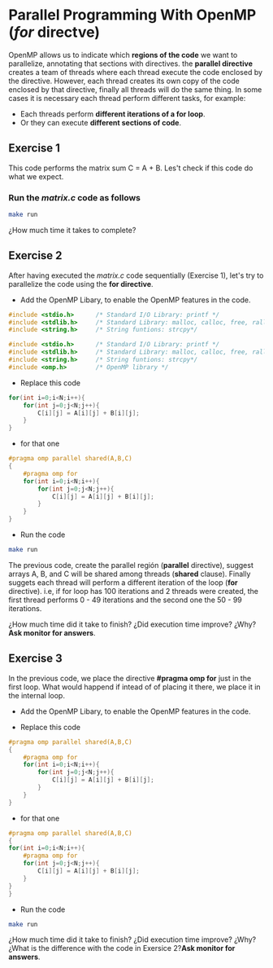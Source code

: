 # Parallel Programming With OpenMP (*for* directve)

OpenMP allows us to indicate which **regions of the code** we want to parallelize, annotating that sections with directives. the **parallel directive** creates a team of threads where each thread execute the code enclosed by the directive. However, each thread creates its own copy of the code enclosed by that directive, finally all threads will do the same thing. In some cases it is necessary each thread perform different tasks, for example:

* Each threads perform **different iterations of a for loop**.
* Or they can execute **different sections of code**.

## Exercise 1

This code performs the matrix sum C = A + B. Les't check if this code do what we expect.

### Run the *matrix.c* code as follows

```bash
make run
```
¿How much time it takes to complete?

## Exercise 2

After having executed the *matrix.c* code sequentially (Exercise 1), let's try to parallelize the code using the **for directive**.  

* Add the OpenMP Libary, to enable the OpenMP features in the code.

```c
#include <stdio.h>      /* Standard I/O Library: printf */
#include <stdlib.h>     /* Standard Library: malloc, calloc, free, ralloc */
#include <string.h>     /* String funtions: strcpy*/
```

```c
#include <stdio.h>      /* Standard I/O Library: printf */
#include <stdlib.h>     /* Standard Library: malloc, calloc, free, ralloc */
#include <string.h>     /* String funtions: strcpy*/
#include <omp.h>        /* OpenMP library */
```

* Replace this code

```c
for(int i=0;i<N;i++){
    for(int j=0;j<N;j++){
        C[i][j] = A[i][j] + B[i][j];
    }
}
```

* for that one

```c
#pragma omp parallel shared(A,B,C)
{
    #pragma omp for
    for(int i=0;i<N;i++){
        for(int j=0;j<N;j++){
            C[i][j] = A[i][j] + B[i][j];
        }
    }
}
```

* Run the code

```bash
make run 
```

The previous code, create the parallel región (**parallel** directive),  suggest arrays A, B, and C  will be shared among threads (**shared** clause). Finally suggets each thread will perform a different iteration of the loop (**for** directive). i.e, if for loop has 100 iterations and 2 threads were created, the first thread performs 0 - 49 iterations and the second one the 50 - 99 iterations.

¿How much time did it take to finish? ¿Did execution time improve? ¿Why? **Ask monitor for answers**.

## Exercise 3

In the previous code, we place the directive **#pragma omp for** just in the first loop.  What would happend if intead of  of placing it there, we place it in the internal loop.

* Add the OpenMP Libary, to enable the OpenMP features in the code.

* Replace this code

```c
#pragma omp parallel shared(A,B,C)
{
    #pragma omp for
    for(int i=0;i<N;i++){
        for(int j=0;j<N;j++){
            C[i][j] = A[i][j] + B[i][j];
        }
    }
}
```

* for that one

```c
#pragma omp parallel shared(A,B,C)
{
for(int i=0;i<N;i++){
    #pragma omp for
    for(int j=0;j<N;j++){
        C[i][j] = A[i][j] + B[i][j];
    }
}
}
```

* Run the code

```bash
make run 
```

¿How much time did it take to finish? ¿Did execution time improve? ¿Why? ¿What is the difference with the code in Exersice 2?**Ask monitor for answers**.